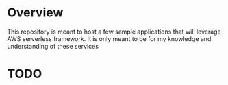 # Overview
This repository is meant to host a few sample applications that will leverage AWS serverless framework. It is only meant to be for my knowledge and understanding of these services

# TODO
